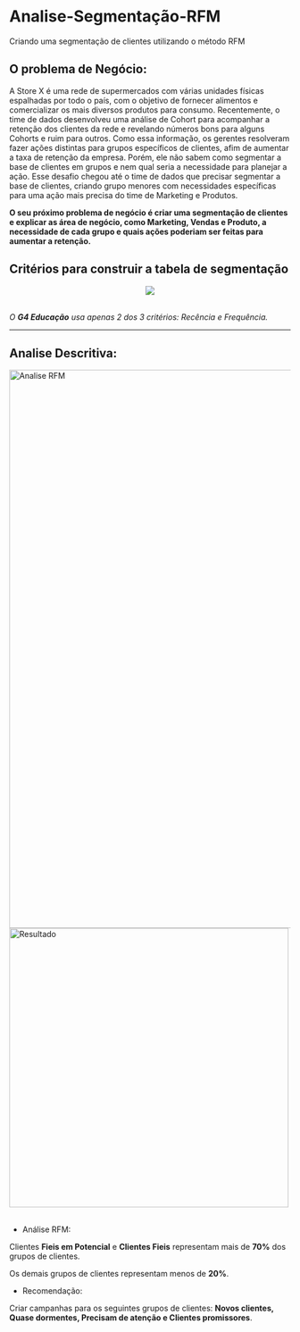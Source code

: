 # Analise-Segmentação-RFM
Criando uma segmentação de clientes utilizando o método RFM

## O problema de Negócio:

A Store X é uma rede de supermercados com várias unidades físicas espalhadas por todo o país, com o objetivo de fornecer alimentos e comercializar os mais diversos produtos para consumo.
Recentemente, o time de dados desenvolveu uma análise de Cohort para acompanhar a retenção dos clientes da rede e revelando números bons para alguns Cohorts e ruim para outros.
Como essa informação, os gerentes resolveram fazer ações distintas para grupos específicos de clientes, afim de aumentar a taxa de retenção da empresa. Porém, ele não sabem como segmentar a base de clientes em grupos e nem qual seria a necessidade para planejar a ação. Esse desafio chegou até o time de dados que precisar segmentar a base de clientes, criando grupo menores com necessidades específicas para uma ação mais precisa do time de Marketing e Produtos.

**O seu próximo problema de negócio é criar uma segmentação de clientes e explicar as área de negócio, como Marketing, Vendas e Produto, a necessidade de cada grupo e quais ações poderiam ser feitas para aumentar a retenção.**


## Critérios para construir a tabela de segmentação

 <div align="center">
  <img src="https://github.com/user-attachments/assets/b2cead9d-e89a-46a8-9338-799cfebc8be7" />
  </div>

  <br>

  *O **G4 Educação** usa apenas 2 dos 3 critérios: Recência e Frequência.*

  ---

  ## Analise Descritiva:

  <div>
      <img 
          align="left"
          alt="Analise RFM"
          title="Analise RFM"
          width="1000 px"
          style="padding-right: 10 px;"
          src="https://github.com/user-attachments/assets/fd42525c-5236-4a78-b1c5-218296129f2c" /> 
</div> 

<br>

 <div>
      <img 
          align="center"
          alt="Resultado"
          title="Resultado"
          width="500 px"
          style="padding-right: 10 px;"
          src="https://github.com/user-attachments/assets/7881a7e3-2890-4958-81f9-57d9330163de" /> 
</div>

<br>

* Análise RFM:

Clientes **Fieis em Potencial** e **Clientes Fieis** representam mais de **70%** dos grupos de clientes.

Os demais grupos de clientes representam menos de **20%**.

* Recomendação:

Criar campanhas para os seguintes grupos de clientes: **Novos clientes, Quase dormentes, Precisam de atenção e Clientes promissores**.

